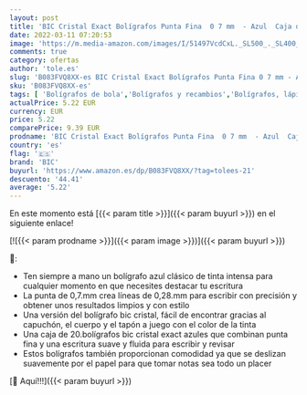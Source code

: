 ```yaml
---
layout: post
title: 'BIC Cristal Exact Bolígrafos Punta Fina  0 7 mm  - Azul  Caja de 20 Uds.'
date: 2022-03-11 07:20:53
image: 'https://m.media-amazon.com/images/I/51497VcdCxL._SL500_._SL400_.jpg'
comments: true
category: ofertas
author: 'tole.es'
slug: 'B083FVQ8XX-es BIC Cristal Exact Bolígrafos Punta Fina 0 7 mm - Azul Caja...'
sku: 'B083FVQ8XX-es'
tags: [ 'Bolígrafos de bola','Bolígrafos y recambios','Bolígrafos, lápices y útiles de escritura','Oficina y papelería','bic','bolígrafos','cristal', ]
actualPrice: 5.22 EUR
currency: EUR
price: 5.22
comparePrice: 9.39 EUR
prodname: 'BIC Cristal Exact Bolígrafos Punta Fina  0 7 mm  - Azul  Caja de 20 Uds.'
country: 'es'
flag: '🇪🇸'
brand: 'BIC'
buyurl: 'https://www.amazon.es/dp/B083FVQ8XX/?tag=tolees-21'
descuento: '44.41'
average: '5.22'
---
```


En este momento está [{{< param title >}}]({{< param buyurl >}}) en el siguiente enlace!

[![{{< param prodname >}}]({{< param image >}})]({{< param buyurl >}})

🔎:

- Ten siempre a mano un bolígrafo azul clásico de tinta intensa para cualquier momento en que necesites destacar tu escritura
- La punta de 0,7.mm crea líneas de 0,28.mm para escribir con precisión y obtener unos resultados limpios y con estilo
- Una versión del bolígrafo bic cristal, fácil de encontrar gracias al capuchón, el cuerpo y el tapón a juego con el color de la tinta
- Una caja de 20.bolígrafos bic cristal exact azules que combinan punta fina y una escritura suave y fluida para escribir y revisar
- Estos bolígrafos también proporcionan comodidad ya que se deslizan suavemente por el papel para que tomar notas sea todo un placer

[🛒 Aquí!!!]({{< param buyurl >}})
